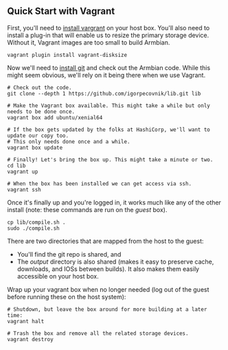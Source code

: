 ## Quick Start with Vagrant

First, you'll need to [install vargrant](https://www.vagrantup.com/downloads.html) on your host box. You'll also need to install a plug-in that will enable us to resize the primary storage device. Without it, Vagrant images are too small to build Armbian.

	vagrant plugin install vagrant-disksize

Now we'll need to [install git](https://git-scm.com/downloads) and check out the Armbian code. While this might seem obvious, we'll rely on it being there when we use Vagrant.

	# Check out the code.
	git clone --depth 1 https://github.com/igorpecovnik/lib.git lib

	# Make the Vagrant box available. This might take a while but only needs to be done once.
	vagrant box add ubuntu/xenial64

	# If the box gets updated by the folks at HashiCorp, we'll want to update our copy too.
	# This only needs done once and a while.
	vagrant box update

	# Finally! Let's bring the box up. This might take a minute or two.
	cd lib
	vagrant up

	# When the box has been installed we can get access via ssh.
	vagrant ssh

Once it's finally up and you're logged in, it works much like any of the other install (note: these commands are run on the *guest* box).

	cp lib/compile.sh .
	sudo ./compile.sh

There are two directories that are mapped from the host to the guest:

* You'll find the git repo is shared, and
* The *output* directory is also shared (makes it easy to preserve cache, downloads, and IOSs between builds). It also makes them easily accessible on your host box.

Wrap up your vagrant box when no longer needed (log out of the guest before running these on the host system):

	# Shutdown, but leave the box around for more building at a later time:
	vagrant halt

	# Trash the box and remove all the related storage devices.
	vagrant destroy
